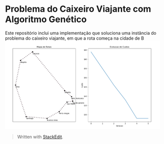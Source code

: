 # Problema do Caixeiro Viajante com  Algoritmo Genético
Este repositório inclui uma implementação que soluciona uma instância do problema do caixeiro viajante, em que a rota começa na cidade de B
![example](example.png)


> Written with [StackEdit](https://stackedit.io/).
<!--stackedit_data:
eyJoaXN0b3J5IjpbLTE4NTUyNTY5MDgsLTQ3MzI4Nzc3OCwzND
AyMDU3MDMsNzMwOTk4MTE2XX0=
-->